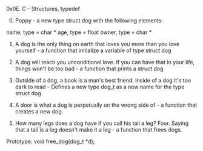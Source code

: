 0x0E. C - Structures, typedef

0. Poppy - a new type struct dog with the following elements:

name, type = char *
age, type = float
owner, type = char *

1. A dog is the only thing on earth that loves you more than you love yourself - a function that initialize a variable of type struct dog

2. A dog will teach you unconditional love. If you can have that in your life, things won't be too bad - a function that prints a struct dog

3. Outside of a dog, a book is a man's best friend. Inside of a dog it's too dark to read - Defines a new type dog_t as a new name for the type struct dog

4. A door is what a dog is perpetually on the wrong side of - a function that creates a new dog.

5. How many legs does a dog have if you call his tail a leg? Four. Saying that a tail is a leg doesn't make it a leg - a function that frees dogs.

Prototype: void free_dog(dog_t *d);

